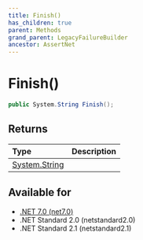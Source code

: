 ```yaml
---
title: Finish()
has_children: true
parent: Methods
grand_parent: LegacyFailureBuilder
ancestor: AssertNet
---
```

# Finish()

```csharp
public System.String Finish();
```

## Returns
| Type                                                                        | Description |
|:----------------------------------------------------------------------------|:------------|
| [System.String](https://learn.microsoft.com/en-us/dotnet/api/system.string) |             |

## Available for
- [.NET 7.0 (net7.0)](https://versionsof.net/core/7.0/)
- .NET Standard 2.0 (netstandard2.0)
- .NET Standard 2.1 (netstandard2.1)
